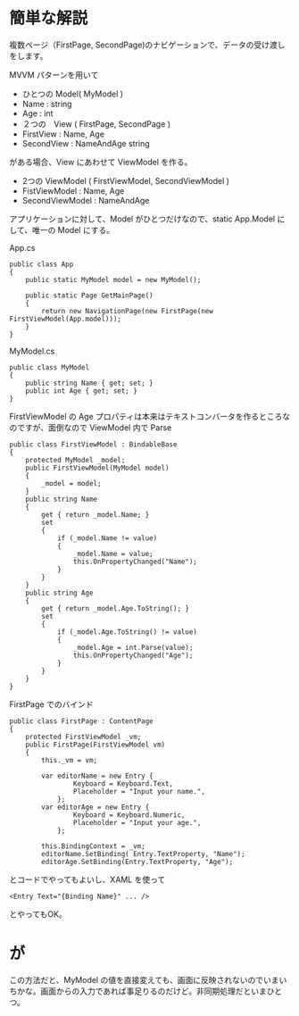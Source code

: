 簡単な解説
==========

複数ページ（FirstPage, SecondPage)のナビゲーションで、データの受け渡しをします。

MVVM パターンを用いて
- ひとつの Model( MyModel )
 - Name : string 
 - Age  : int
- ２つの　View ( FirstPage, SecondPage )
 - FirstView : Name, Age
 - SecondView : NameAndAge string 

がある場合、View にあわせて ViewModel を作る。

- 2つの ViewModel ( FirstViewModel, SecondViewModel )
 - FistViewModel : Name, Age
 - SecondViewModel : NameAndAge 
 
アプリケーションに対して、Model がひとつだけなので、static App.Model にして、唯一の Model にする。

App.cs
```
public class App
{
    public static MyModel model = new MyModel();

    public static Page GetMainPage()
    {
        return new NavigationPage(new FirstPage(new FirstViewModel(App.model)));
    }
}
```

MyModel.cs

```
public class MyModel 
{
    public string Name { get; set; }
    public int Age { get; set; }
}
```

FirstViewModel の Age プロパティは本来はテキストコンバータを作るところなのですが、面倒なので ViewModel 内で Parse

```
public class FirstViewModel : BindableBase
{
    protected MyModel _model;
    public FirstViewModel(MyModel model)
    {
        _model = model;
    }
    public string Name
    {
        get { return _model.Name; }
        set
        {
            if (_model.Name != value)
            {
                _model.Name = value;
                this.OnPropertyChanged("Name");
            }
        }
    }
    public string Age
    {
        get { return _model.Age.ToString(); }
        set
        {
            if (_model.Age.ToString() != value)
            {
                _model.Age = int.Parse(value);
                this.OnPropertyChanged("Age");
            }
        }
    }
}
```

FirstPage でのバインド

```
public class FirstPage : ContentPage
{
    protected FirstViewModel _vm;
    public FirstPage(FirstViewModel vm)
    {
        this._vm = vm;

        var editorName = new Entry {
                Keyboard = Keyboard.Text,
                Placeholder = "Input your name.",
            };
        var editorAge = new Entry {  
                Keyboard = Keyboard.Numeric,
                Placeholder = "Input your age.",
            };

        this.BindingContext = _vm;
        editorName.SetBinding( Entry.TextProperty, "Name");
        editorAge.SetBinding(Entry.TextProperty, "Age");
```

とコードでやってもよいし、XAML を使って

```
<Entry Text="{Binding Name}" ... />
```

とやってもOK。

# が

この方法だと、MyModel の値を直接変えても、画面に反映されないのでいまいちかな。画面からの入力であれば事足りるのだけど。非同期処理だといまひとつ。




